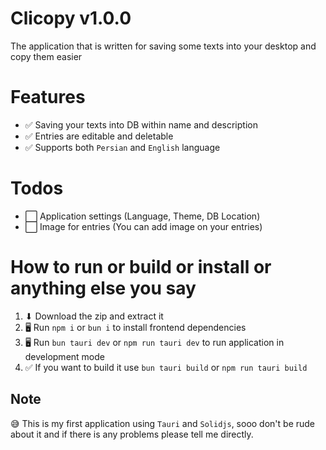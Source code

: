 # Clicopy v1.0.0

The application that is written for saving some texts into your desktop and copy them easier

# Features
- ✅ Saving your texts into DB within name and description
- ✅ Entries are editable and deletable
- ✅ Supports both `Persian` and `English` language

# Todos
- ⬜ Application settings (Language, Theme, DB Location)
- ⬜ Image for entries (You can add image on your entries)

# How to run or build or install or anything else you say
1. ⬇ Download the zip and extract it
2. 🖥 Run `npm i` or `bun i` to install frontend dependencies
3. 🖥 Run `bun tauri dev` or `npm run tauri dev` to run application in development mode
4. ✅ If you want to build it use `bun tauri build` or `npm run tauri build`

## Note
😅 This is my first application using `Tauri` and `Solidjs`, sooo don't be rude about it and if there is any problems please tell me directly.
